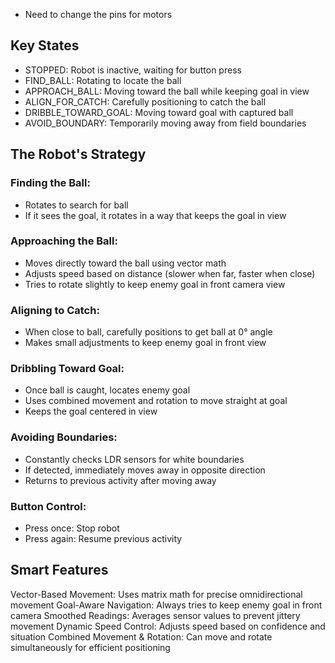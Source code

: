 - Need to change the pins for motors

## Key States

- STOPPED: Robot is inactive, waiting for button press
- FIND_BALL: Rotating to locate the ball
- APPROACH_BALL: Moving toward the ball while keeping goal in view
- ALIGN_FOR_CATCH: Carefully positioning to catch the ball
- DRIBBLE_TOWARD_GOAL: Moving toward goal with captured ball
- AVOID_BOUNDARY: Temporarily moving away from field boundaries

## The Robot's Strategy

### Finding the Ball:
- Rotates to search for ball
- If it sees the goal, it rotates in a way that keeps the goal in view

### Approaching the Ball:
- Moves directly toward the ball using vector math
- Adjusts speed based on distance (slower when far, faster when close)
- Tries to rotate slightly to keep enemy goal in front camera view

### Aligning to Catch:
- When close to ball, carefully positions to get ball at 0° angle
- Makes small adjustments to keep enemy goal in front view

### Dribbling Toward Goal:
- Once ball is caught, locates enemy goal
- Uses combined movement and rotation to move straight at goal
- Keeps the goal centered in view

### Avoiding Boundaries:
- Constantly checks LDR sensors for white boundaries
- If detected, immediately moves away in opposite direction
- Returns to previous activity after moving away

### Button Control:
- Press once: Stop robot
- Press again: Resume previous activity

## Smart Features

Vector-Based Movement: Uses matrix math for precise omnidirectional movement
Goal-Aware Navigation: Always tries to keep enemy goal in front camera
Smoothed Readings: Averages sensor values to prevent jittery movement
Dynamic Speed Control: Adjusts speed based on confidence and situation
Combined Movement & Rotation: Can move and rotate simultaneously for efficient positioning